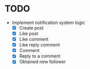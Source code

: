 # TODO

- Implement notification system logic
  - [x] Create post
  - [x] Like post
  - [x] Like comment
  - [x] Like reply comment
  - [x] Comment
  - [x] Reply to a comment
  - [x] Obtained new follower
